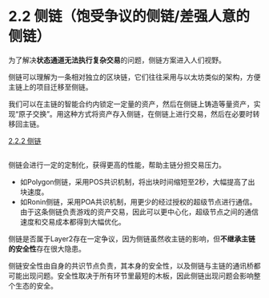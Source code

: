 # 2.2 侧链（饱受争议的侧链/差强人意的侧链）

为了解决**状态通道无法执行复杂交易**的问题，侧链方案进入人们视野。

侧链可以理解为一条相对独立的区块链，它们往往采用与以太坊类似的架构，方便主链上的项目迁移至侧链。

我们可以在主链的智能合约内锁定一定量的资产，然后在侧链上铸造等量资产，实现“原子交换”。用这种方式将资产存入侧链，在侧链上进行交易，然后在必要时转移回主链。

[2.2.2 侧链](https://www.notion.so/2-2-2-2cbb12fda452425baf90a8c6aea387b3)

<figure><img src="https://www.notion.so/image/https%3A%2F%2Fs3-us-west-2.amazonaws.com%2Fsecure.notion-static.com%2Ffed46a11-aba1-4a53-8322-870f8dda0077%2FUntitled.png?id=d6ff9b18-dce9-4969-ab1a-c101cb33ef2f&#x26;table=block&#x26;spaceId=b1dd17ad-aa83-4faf-9395-5329c519d830&#x26;width=2000&#x26;userId=e298088e-2c93-42ed-870b-b44d950d1eae&#x26;cache=v2" alt=""><figcaption></figcaption></figure>

侧链会进行一定的定制化，获得更高的性能，帮助主链分担交易压力。

* 如Polygon侧链，采用POS共识机制，将出块时间缩短至2秒，大幅提高了出块速度。
* 如Ronin侧链，采用POA共识机制，用更少的经过授权的超级节点进行通信。由于这条侧链负责游戏的资产交易，因此可以更中心化，超级节点之间的通信速度和交易成本都得到大幅优化。

侧链是否属于Layer2存在一定争议，因为侧链虽然收主链的影响，但**不继承主链的安全性**存在很大隐患。

侧链安全性由自身的共识节点负责，其本身的安全性，以及侧链与主链的通讯桥都可能出现问题。安全性取决于所有环节里最短的木板，因此侧链出现问题会影响整个生态的安全。
